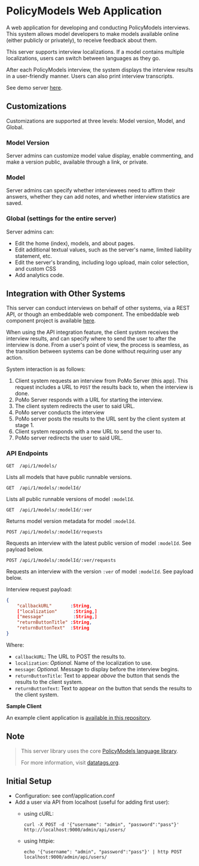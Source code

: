 # PolicyModels Web Application

A web application for developing and conducting PolicyModels interviews. This system allows model developers to make models available online (either publicly or privately), to receive feedback about them.

This server supports interview localizations. If a model contains multiple localizations, users can switch between languages as they go.

After each PolicyModels interview, the system displays the interview results in a user-friendly manner. Users can also print interview transcripts.

See demo server [here](https://iqss-datatags-dev.rc.fas.harvard.edu/models/usdd/start).

## Customizations

Customizations are supported at three levels: Model version, Model, and Global.

### Model Version

Server admins can customize model value display, enable commenting, and make a version public, available through a link, or private.

### Model

Server admins can specify whether interviewees need to affirm their answers, whether they can add notes, and whether interview statistics are saved.

### Global (settings for the entire server)

Server admins can:

* Edit the home (index), models, and about pages.
* Edit additional textual values, such as the server's name, limited liability statement, etc.
* Edit the server's branding, including logo upload, main color selection, and custom CSS
* Add analytics code.

## Integration with Other Systems

This server can conduct interviews on behalf of other systems, via a REST API, or though an embeddable web component. The embeddable web component project is available [here](https://github.com/EilonBenIshay/PolicyModelsProjectFrontend2022).

When using the API integration feature, the client system receives the interview results, and can specify where to send the user to after the interview is done. From a user's point of view, the process is seamless, as the transition between systems can be done without requiring user any action.

System interaction is as follows:
1. Client system requests an interview from PoMo Server (this app). This request includes a URL to `POST` the results back to, when the interview is done.
2. PoMo Server responds with a URL for starting the interview.
3. The client system redirects the user to said URL.
4. PoMo server conducts the interview
5. PoMo server posts the results to the URL sent by the client system at stage 1.
6. Client system responds with a new URL to send the user to.
7. PoMo server redirects the user to said URL.

### API Endpoints

`GET  /api/1/models/`

Lists all models that have public runnable versions.

`GET  /api/1/models/:modelId/`

Lists all public runnable versions of model `:modelId`.

`GET  /api/1/models/:modelId/:ver`

Returns model version metadata for model `:modelId`.

`POST /api/1/models/:modelId/requests`

Requests an interview with the latest public version of model `:modelId`. See payload below.

`POST /api/1/models/:modelId/:ver/requests`

Requests an interview with the version `:ver` of model `:modelId`. See payload below.

Interview request payload:

```json
{
    "callbackURL"       :String,
    ["localization"      :String,]
    ["message"           :String,]
    "returnButtonTitle" :String,
    "returnButtonText"  :String
}
```

Where: 

* `callbackURL`: The URL to POST the results to.
* `localization`: _Optional._ Name of the localization to use.
* `message`: _Optional._ Message to display before the interview begins.
* `returnButtonTitle`: Text to appear _above_ the button that sends the results to the client system.
* `returnButtonText`: Text to appear _on_ the button that sends the results to the client system.


**Sample Client**

An example client application is [available in this repository](SamplePoMoSClientApp).

## Note

> This server library uses the core [PolicyModels language library](https://github.com/IQSS/DataTaggingLibrary).
>
>For more information, visit [datatags.org](http://datatags.org).

## Initial Setup

* Configuration: see conf/application.conf
* Add a user via API from localhost (useful for adding first user):
    * using cURL:
      
        `curl -X POST -d '{"username": "admin", "password":"pass"}' http://localhost:9000/admin/api/users/` 
    * using httpie:
    
        `echo '{"username": "admin", "password":"pass"}' | http POST localhost:9000/admin/api/users/`
